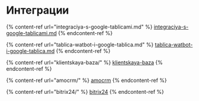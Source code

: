 # Интеграции

{% content-ref url="integraciya-s-google-tablicami.md" %}
[integraciya-s-google-tablicami.md](integraciya-s-google-tablicami.md)
{% endcontent-ref %}

{% content-ref url="tablica-watbot-i-google-tablica.md" %}
[tablica-watbot-i-google-tablica.md](tablica-watbot-i-google-tablica.md)
{% endcontent-ref %}

{% content-ref url="klientskaya-baza/" %}
[klientskaya-baza](klientskaya-baza/)
{% endcontent-ref %}

{% content-ref url="amocrm/" %}
[amocrm](amocrm/)
{% endcontent-ref %}

{% content-ref url="bitrix24/" %}
[bitrix24](bitrix24/)
{% endcontent-ref %}

